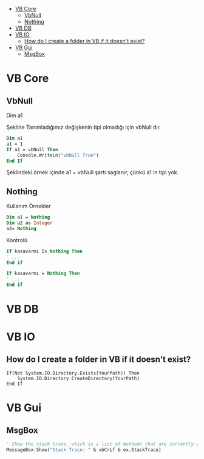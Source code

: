 

- [VB Core](#vb-core)
    - [VbNull](#vbnull)
    - [Nothing](#nothing)
- [VB DB](#vb-db)
- [VB IO](#vb-io)
    - [How do I create a folder in VB if it doesn't exist?](#how-do-i-create-a-folder-in-vb-if-it-doesnt-exist)
- [VB Gui](#vb-gui)
    - [MsgBox](#msgbox)


# VB Core


## VbNull

Dim a1 

Şekline Tanımladığımız değişkenin tipi olmadığı için vbNull dır.

```vb
Dim a1 
a1 = 1
If a1 = vbNull Then
    Console.WriteLn("vbNull True")
End If

```

Şeklindeki örnek içinde a1 = vbNull şartı saglanır, çünkü a1 in tipi yok.

## Nothing

Kullanım Örnekler

```vb
Dim a1 = Nothing
Dim a2 as Integer
a2= Nothing
```

Kontrolü 

```vb
If kasavarmi Is Nothing Then
' ...
End if

If kasavarmi = Nothing Then
' ...
End if


```


# VB DB

# VB IO

## How do I create a folder in VB if it doesn't exist?

```
If(Not System.IO.Directory.Exists(YourPath)) Then
    System.IO.Directory.CreateDirectory(YourPath)
End If
```

# VB Gui

## MsgBox

```vb
' Show the stack trace, which is a list of methods that are currently executing.
MessageBox.Show("Stack Trace: " & vbCrLf & ex.StackTrace)
```
